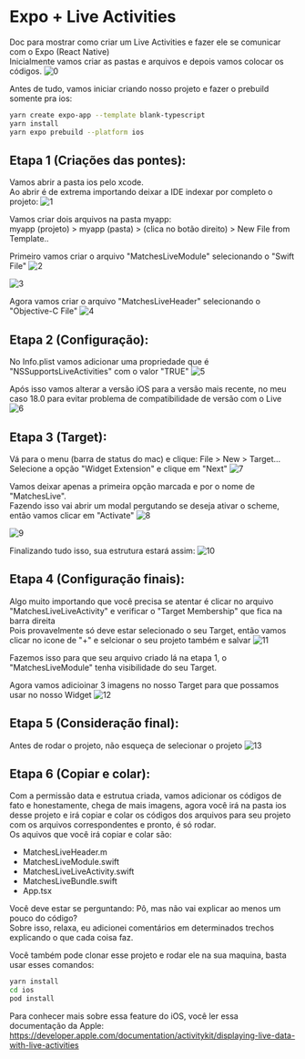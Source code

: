 # Expo + Live Activities

Doc para mostrar como criar um Live Activities e fazer ele se comunicar com o Expo (React Native)\
Inicialmente vamos criar as pastas e arquivos e depois vamos colocar os códigos.
![0](https://i.imgur.com/Z1nbd8r.png)

Antes de tudo, vamos iniciar criando nosso projeto e fazer o prebuild somente pra ios:
```bash
yarn create expo-app --template blank-typescript
yarn install
yarn expo prebuild --platform ios
```

## Etapa 1 (Criações das pontes):

Vamos abrir a pasta ios pelo xcode.\
Ao abrir é de extrema importando deixar a IDE indexar por completo o projeto:
![1](https://i.imgur.com/TyNEYCN.png)

Vamos criar dois arquivos na pasta myapp:\
myapp (projeto) > myapp (pasta) > (clica no botão direito) > New File from Template..

Primeiro vamos criar o arquivo "MatchesLiveModule" selecionando o "Swift File"
![2](https://i.imgur.com/R653l0j.png)

![3](https://i.imgur.com/XkllSzq.png)

Agora vamos criar o arquivo "MatchesLiveHeader" selecionando o "Objective-C File"
![4](https://i.imgur.com/LbWDDtk.png)

## Etapa 2 (Configuração):

No Info.plist vamos adicionar uma propriedade que é "NSSupportsLiveActivities" com o valor "TRUE"
![5](https://i.imgur.com/cCLj7QN.png)

Após isso vamos alterar a versão iOS para a versão mais recente, no meu caso 18.0 para evitar problema de compatibilidade de versão com o Live
![6](https://i.imgur.com/FV6BfYV.png)

## Etapa 3 (Target):

Vá para o menu (barra de status do mac) e clique: File > New > Target...\
Selecione a opção "Widget Extension" e clique em "Next"
![7](https://i.imgur.com/170HOOQ.png)

Vamos deixar apenas a primeira opção marcada e por o nome de "MatchesLive".\
Fazendo isso vai abrir um modal pergutando se deseja ativar o scheme, então vamos clicar em "Activate"
![8](https://i.imgur.com/HmeVjjf.png)

![9](https://i.imgur.com/RSYqFKo.png)

Finalizando tudo isso, sua estrutura estará assim:
![10](https://i.imgur.com/EyuOT0Z.png)

## Etapa 4 (Configuração finais):

Algo muito importando que você precisa se atentar é clicar no arquivo "MatchesLiveLiveActivity" e verificar o "Target Membership" que fica na barra direita\
Pois provavelmente só deve estar selecionado o seu Target, então vamos clicar no icone de "+" e selcionar o seu projeto também e salvar
![11](https://i.imgur.com/yonDnmT.png)

Fazemos isso para que seu arquivo criado lá na etapa 1, o "MatchesLiveModule" tenha visibilidade do seu Target.

Agora vamos adicioinar 3 imagens no nosso Target para que possamos usar no nosso Widget
![12](https://i.imgur.com/kmeJsfn.png)

## Etapa 5 (Consideração final):

Antes de rodar o projeto, não esqueça de selecionar o projeto
![13](https://i.imgur.com/uE8MSmp.png)

## Etapa 6 (Copiar e colar):

Com a permissão data e estrutua criada, vamos adicionar os códigos de fato e honestamente, chega de mais imagens, agora você irá na pasta ios desse projeto e irá copiar e colar os códigos dos arquivos para seu projeto com os arquivos correspondentes e pronto, é só rodar.\
Os aquivos que você irá copiar e colar são:
- MatchesLiveHeader.m
- MatchesLiveModule.swift
- MatchesLiveLiveActivity.swift
- MatchesLiveBundle.swift
- App.tsx

Você deve estar se perguntando: Pô, mas não vai explicar ao menos um pouco do código?\
Sobre isso, relaxa, eu adicionei comentários em determinados trechos explicando o que cada coisa faz.

Você também pode clonar esse projeto e rodar ele na sua maquina, basta usar esses comandos:
```bash
yarn install
cd ios
pod install
```

Para conhecer mais sobre essa feature do iOS, você ler essa documentação da Apple:\
https://developer.apple.com/documentation/activitykit/displaying-live-data-with-live-activities